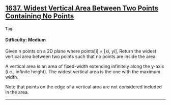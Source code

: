 ## [1637. Widest Vertical Area Between Two Points Containing No Points](https://leetcode.com/problems/widest-vertical-area-between-two-points-containing-no-points)

```Tag```:

#### Difficulty: Medium

Given n points on a 2D plane where points[i] = [xi, yi], Return the widest vertical area between two points such that no points are inside the area.

A vertical area is an area of fixed-width extending infinitely along the y-axis (i.e., infinite height). The widest vertical area is the one with the maximum width.

Note that points on the edge of a vertical area are not considered included in the area.

---
